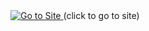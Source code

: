 <a href="https://moistmeter.42web.io/#" target="_blank" rel="noopener noreferrer">
	<img src="https://i.ibb.co/JtbPgdL/ezgif-com-gif-maker-3.gif" alt="Go to Site" />
</a>
(click to go to site)
